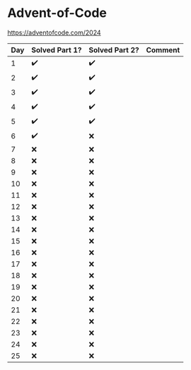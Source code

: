 # Advent-of-Code

<https://adventofcode.com/2024>

| Day | Solved Part 1?     | Solved Part 2?     | Comment                        |
| --- | ------------------ | ------------------ | ------------------------------ |
| 1   | :heavy_check_mark: | :heavy_check_mark: |                                |
| 2   | :heavy_check_mark: | :heavy_check_mark: |                                |
| 3   | :heavy_check_mark: | :heavy_check_mark: |                                |
| 4   | :heavy_check_mark: | :heavy_check_mark: |                                |
| 5   | :heavy_check_mark: | :heavy_check_mark: |                                |
| 6   | :heavy_check_mark: | :x:                |                                |
| 7   | :x:                | :x:                |                                |
| 8   | :x:                | :x:                |                                |
| 9   | :x:                | :x:                |                                |
| 10  | :x:                | :x:                |                                |
| 11  | :x:                | :x:                |                                |
| 12  | :x:                | :x:                |                                |
| 13  | :x:                | :x:                |                                |
| 14  | :x:                | :x:                |                                |
| 15  | :x:                | :x:                |                                |
| 16  | :x:                | :x:                |                                |
| 17  | :x:                | :x:                |                                |
| 18  | :x:                | :x:                |                                |
| 19  | :x:                | :x:                |                                |
| 20  | :x:                | :x:                |                                |
| 21  | :x:                | :x:                |                                |
| 22  | :x:                | :x:                |                                |
| 23  | :x:                | :x:                |                                |
| 24  | :x:                | :x:                |                                |
| 25  | :x:                | :x:                |                                |
